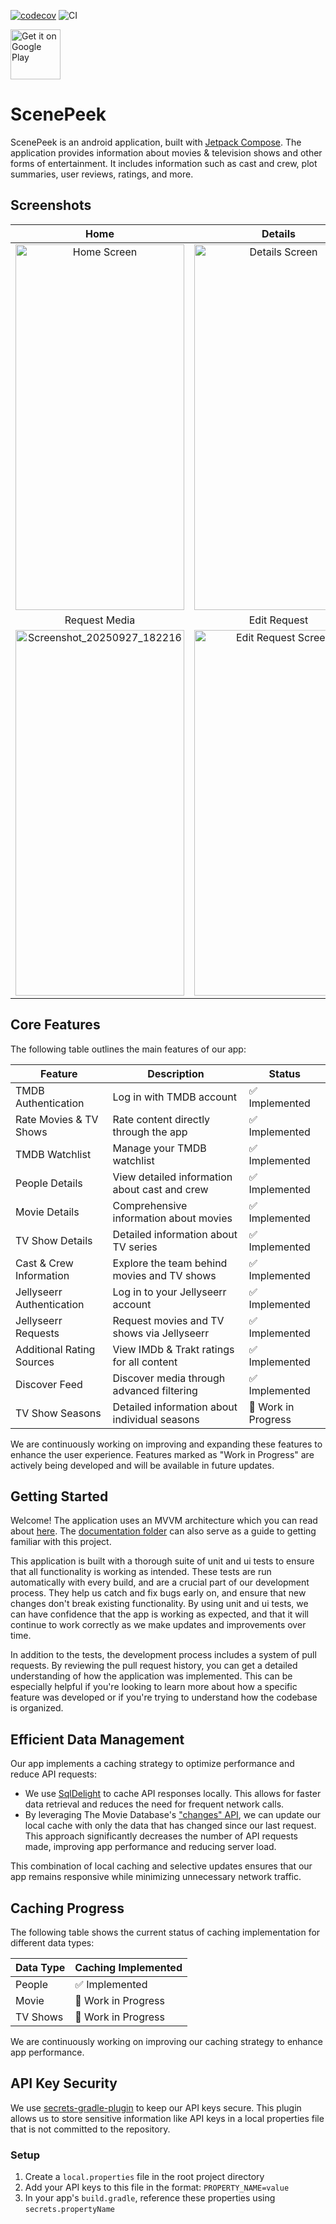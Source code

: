 [![codecov](https://codecov.io/gh/Divinelink/scenepeek-android/graph/badge.svg?token=FPANRF2HZ5)](https://codecov.io/gh/Divinelink/scenepeek-android)
<img src="https://github.com/Divinelink/scenepeek-android/actions/workflows/coverage_static_analysis.yml/badge.svg" alt="CI">

[<img alt='Get it on Google Play' target='_blank' src='https://play.google.com/intl/en_us/badges/images/generic/en_badge_web_generic.png' height='80'/>](https://play.google.com/store/apps/details?id=com.divinelink.scenepeek)

# ScenePeek

ScenePeek is an android application, built
with [Jetpack Compose](https://developer.android.com/compose). The application provides
information about movies &amp; television shows and other forms of entertainment. It includes
information such as cast and crew, plot summaries, user reviews, ratings, and more.

## Screenshots
| Home | Details | Ratings | Lists |
|:----:|:-------:|:-------:|:-----:|
| <img width="270" height="585" alt="Home Screen" src="https://github.com/user-attachments/assets/4d12550c-5069-4c80-a2cd-eff762a9a7dc" /> | <img width="270" height="585" alt="Details Screen" src="https://github.com/user-attachments/assets/eea755e9-9d17-4dbb-9807-3e91395e3e28" /> | <img width="270" height="585" alt="Ratings Screen" src="https://github.com/user-attachments/assets/c4210496-2b5a-4c5e-bc2a-4e42caad8919" /> | <img width="270" height="585" alt="Lists Screen" src="https://github.com/user-attachments/assets/dfc789e5-04d3-4ad6-82ae-340431065347" /> |
| Request Media | Edit Request | View Requests |
| <img width="270" height="585" alt="Screenshot_20250927_182216" src="https://github.com/user-attachments/assets/ab884494-c983-40d0-bc28-aa54a44890ab" /> | <img width="270" height="585" alt="Edit Request Screen" src="https://github.com/user-attachments/assets/0e8b4293-253f-4633-bb71-c59d52614b6e" /> | <img width="270" height="585" alt="View Requests Screen" src="https://github.com/user-attachments/assets/27dd688a-a283-4e57-98ac-aa3fe2503873" /> |

## Core Features

The following table outlines the main features of our app:

| Feature                   | Description                                   | Status              |
|---------------------------|-----------------------------------------------|---------------------|
| TMDB Authentication       | Log in with TMDB account                      | ✅ Implemented       |
| Rate Movies & TV Shows    | Rate content directly through the app         | ✅ Implemented       |
| TMDB Watchlist            | Manage your TMDB watchlist                    | ✅ Implemented       |
| People Details            | View detailed information about cast and crew | ✅ Implemented       |
| Movie Details             | Comprehensive information about movies        | ✅ Implemented       |
| TV Show Details           | Detailed information about TV series          | ✅ Implemented       |
| Cast & Crew Information   | Explore the team behind movies and TV shows   | ✅ Implemented       |
| Jellyseerr Authentication | Log in to your Jellyseerr account             | ✅ Implemented       |
| Jellyseerr Requests       | Request movies and TV shows via Jellyseerr    | ✅ Implemented       |
| Additional Rating Sources | View IMDb & Trakt ratings for all content     | ✅ Implemented       |
| Discover Feed             | Discover media through advanced filtering     | ✅ Implemented       |
| TV Show Seasons           | Detailed information about individual seasons | 🚧 Work in Progress |

We are continuously working on improving and expanding these features to enhance the user
experience. Features marked as "Work in Progress" are actively being developed and will be available
in future updates.

## Getting Started

Welcome! The application uses an MVVM architecture which you can read
about [here](documentation/Architecture.md). The [documentation folder](documentation) can also
serve as a guide to getting familiar with this project.

This application is built with a thorough suite of unit and ui tests to ensure that all
functionality is working as intended. These tests are run automatically with every build, and are a
crucial part of our development process. They help us catch and fix bugs early on, and ensure that
new changes don't break existing functionality. By using unit and ui tests, we can have confidence
that the app is working as expected, and that it will continue to work correctly as we make updates
and improvements over time.

In addition to the tests, the development process includes a system of pull requests. By
reviewing the pull request history, you can get a detailed understanding of how the application was
implemented. This can be especially helpful if you're looking to learn more about how a specific
feature was developed or if you're trying to understand how the codebase is organized.

## Efficient Data Management

Our app implements a caching strategy to optimize performance and reduce API requests:

- We use [SqlDelight](https://cashapp.github.io/sqldelight/) to cache API responses locally. This
  allows for faster data retrieval and reduces the need for frequent network calls.
- By leveraging The Movie
  Database's ["changes" API](https://developer.themoviedb.org/reference/person-changes), we can
  update our local cache with only the data that has changed since our last request. This approach
  significantly decreases the number of API requests made, improving app performance and reducing
  server load.

This combination of local caching and selective updates ensures that our app remains responsive
while minimizing unnecessary network traffic.

## Caching Progress

The following table shows the current status of caching implementation for different data types:

| Data Type | Caching Implemented |
|-----------|---------------------|
| People    | ✅ Implemented       |
| Movie     | 🚧 Work in Progress |
| TV Shows  | 🚧 Work in Progress |

We are continuously working on improving our caching strategy to enhance app performance.

## API Key Security

We use [secrets-gradle-plugin](https://github.com/google/secrets-gradle-plugin) to keep our API
keys secure. This plugin allows us to store sensitive information like API keys in a local
properties file that is not committed to the repository.

### Setup

1. Create a `local.properties` file in the root project directory
2. Add your API keys to this file in the format: `PROPERTY_NAME=value`
3. In your app's `build.gradle`, reference these properties using `secrets.propertyName`



